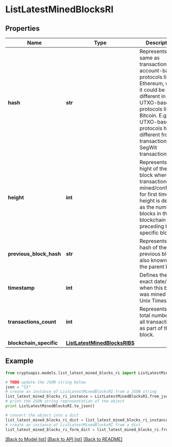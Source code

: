 # ListLatestMinedBlocksRI


## Properties
Name | Type | Description | Notes
------------ | ------------- | ------------- | -------------
**hash** | **str** | Represents the same as transactionId for account-based protocols like Ethereum, while it could be different in UTXO-based protocols like Bitcoin. E.g., in UTXO-based protocols hash is different from transactionId for SegWit transactions. | 
**height** | **int** | Represents the hight of the block where this transaction was mined/confirmed for first time. The height is defined as the number of blocks in the blockchain preceding this specific block. | 
**previous_block_hash** | **str** | Represents the hash of the previous block, also known as the parent block. | 
**timestamp** | **int** | Defines the exact date/time when this block was mined in Unix Timestamp. | 
**transactions_count** | **int** | Represents the total number of all transactions as part of this block. | 
**blockchain_specific** | [**ListLatestMinedBlocksRIBS**](ListLatestMinedBlocksRIBS.md) |  | 

## Example

```python
from cryptoapis.models.list_latest_mined_blocks_ri import ListLatestMinedBlocksRI

# TODO update the JSON string below
json = "{}"
# create an instance of ListLatestMinedBlocksRI from a JSON string
list_latest_mined_blocks_ri_instance = ListLatestMinedBlocksRI.from_json(json)
# print the JSON string representation of the object
print ListLatestMinedBlocksRI.to_json()

# convert the object into a dict
list_latest_mined_blocks_ri_dict = list_latest_mined_blocks_ri_instance.to_dict()
# create an instance of ListLatestMinedBlocksRI from a dict
list_latest_mined_blocks_ri_form_dict = list_latest_mined_blocks_ri.from_dict(list_latest_mined_blocks_ri_dict)
```
[[Back to Model list]](../README.md#documentation-for-models) [[Back to API list]](../README.md#documentation-for-api-endpoints) [[Back to README]](../README.md)


